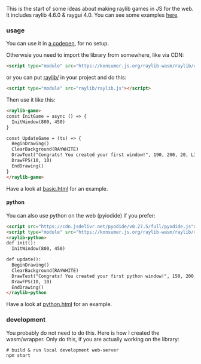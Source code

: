 This is the start of some ideas about making raylib games in JS for the web. It includes raylib 4.6.0 & raygui 4.0. You can see some examples [here](https://konsumer.js.org/raylib-wasm).

### usage

You can use it in [a codepen](https://codepen.io/konsumer/pen/NWEdxZq?editors=1000), for no setup.

Otherwsie you need to import the library from somewhere, like via CDN:

```html
<script type="module" src="https://konsumer.js.org/raylib-wasm/raylib/raylib.js"></script>
```

or you can put [raylib/](docs/raylib/) in your project and do this:

```html
<script type="module" src="raylib/raylib.js"></script>
```

Then use it like this:

```html
<raylib-game>
const InitGame = async () => {
  InitWindow(800, 450)
}

const UpdateGame = (ts) => {
  BeginDrawing()
  ClearBackground(RAYWHITE)
  DrawText("Congrats! You created your first window!", 190, 200, 20, LIGHTGRAY);
  DrawFPS(10, 10)
  EndDrawing()
}
</raylib-game>
```

Have a look at [basic.html](docs/basic.html) for an example.


#### python

You can also use python on the web (pyiodide) if you prefer:

```html
<script src="https://cdn.jsdelivr.net/pyodide/v0.27.5/full/pyodide.js"></script>
<script type="module" src="https://konsumer.js.org/raylib-wasm/raylib/raylib-python.js"></script>
<raylib-python>
def init():
  InitWindow(800, 450)

def update():
  BeginDrawing()
  ClearBackground(RAYWHITE)
  DrawText("Congrats! You created your first python window!", 150, 200, 20, LIGHTGRAY)
  DrawFPS(10, 10)
  EndDrawing()
</raylib-python
```

Have a look at [python.html](docs/python.html) for an example.

### development

You probably do not need to do this. Here is how I created the wasm/wrapper. Only do this, if you are actually working on the library:

```
# build & run local development web-server
npm start
```

